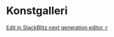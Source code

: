 # Konstgalleri

[Edit in StackBlitz next generation editor ⚡️](https://stackblitz.com/~/github.com/Ericzeppe53/Konstgalleri)